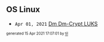 ## OS Linux


* <code>Apr 01, 2021</code> [Dm Dm-Crypt LUKS](2021-04-01T10-13-55-dm-dm-crypt-luks.md)

<sup><sub>generated 15 Apr 2021 17:07:01 by <a href='https://github.com/senorprogrammer/til'>til</a></sub></sup>
